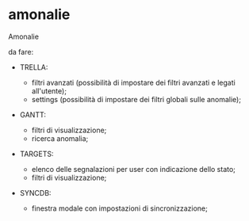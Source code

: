 # amonalie
Amonalie


da fare:

  - TRELLA:
    - filtri avanzati (possibilità di impostare dei filtri avanzati e legati all'utente);
    - settings (possibilità di impostare dei filtri globali sulle anomalie);
    
  - GANTT:
    - filtri di visualizzazione;
    - ricerca anomalia;
    
  - TARGETS:
    - elenco delle segnalazioni per user con indicazione dello stato;
    - filtri di visualizzazione;
    
  - SYNCDB:
    - finestra modale con impostazioni di sincronizzazione;


